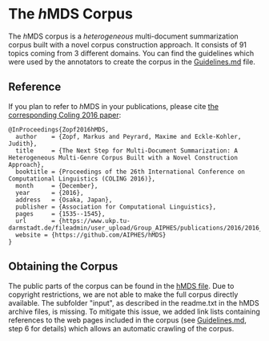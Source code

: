 # The <i>h</i>MDS Corpus
The <i>h</i>MDS corpus is a <i>heterogeneous</i> multi-document summarization corpus built with a novel corpus construction approach. It consists of 91 topics coming from 3 different domains. You can find the guidelines which were used by the annotators to create the corpus in the [Guidelines.md](Guidelines.md) file.

## Reference
If you plan to refer to <i>h</i>MDS in your publications, please cite [the corresponding Coling 2016 paper](http://aclweb.org/anthology/C16-1145):

```
@InProceedings{Zopf2016hMDS,
  author    = {Zopf, Markus and Peyrard, Maxime and Eckle-Kohler, Judith},
  title     = {The Next Step for Multi-Document Summarization: A Heterogeneous Multi-Genre Corpus Built with a Novel Construction Approach},
  booktitle = {Proceedings of the 26th International Conference on Computational Linguistics (COLING 2016)},
  month     = {December},
  year      = {2016},
  address   = {Osaka, Japan},
  publisher = {Association for Computational Linguistics},
  pages     = {1535--1545},
  url       = {https://www.ukp.tu-darmstadt.de/fileadmin/user_upload/Group_AIPHES/publications/2016/2016_COLING_hMDS_cameraReady.pdf},
  website = {https://github.com/AIPHES/hMDS}
}
```

## Obtaining the Corpus
The public parts of the corpus can be found in the [hMDS file](hMDS_public.zip). Due to copyright restrictions, we are not able to make the full corpus directly available. The subfolder "input", as described in the readme.txt in the hMDS archive files, is missing. To mitigate this issue, we added link lists containing references to the web pages included in the corpus (see [Guidelines.md](Guidelines.md), step 6 for details) which allows an automatic crawling of the corpus.
